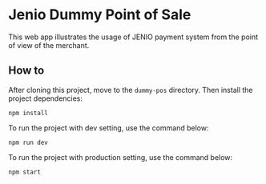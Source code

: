 # Jenio Dummy Point of Sale
This web app illustrates the usage of JENIO payment system from the point of view of the merchant.

## How to
After cloning this project, move to the `dummy-pos` directory.
Then install the project dependencies:
```
npm install
```
To run the project with dev setting, use the command below:
```
npm run dev
```
To run the project with production setting, use the command below:
```
npm start
```
